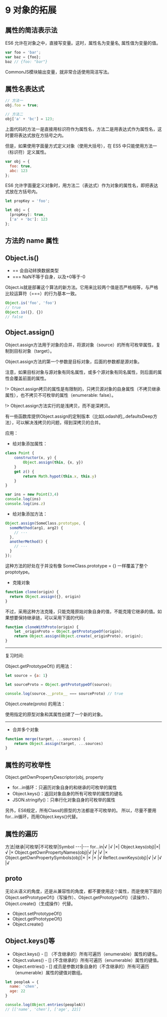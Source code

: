 # 9 对象的拓展

## 属性的简洁表示法

ES6 允许在对象之中，直接写变量。这时，属性名为变量名, 属性值为变量的值。

```js
var foo = 'bar';
var baz = {foo};
baz // {foo: "bar"}
```

CommonJS模块输出变量，就非常合适使用简洁写法。

## 属性名表达式
```js
// 方法一
obj.foo = true;

// 方法二
obj['a' + 'bc'] = 123;
```
上面代码的方法一是直接用标识符作为属性名，方法二是用表达式作为属性名，这时要将表达式放在方括号之内。

但是，如果使用字面量方式定义对象（使用大括号），在 ES5 中只能使用方法一（标识符）定义属性。
```js
var obj = {
  foo: true,
  abc: 123
};
```
ES6 允许字面量定义对象时，用方法二（表达式）作为对象的属性名，即把表达式放在方括号内。

```js
let propKey = 'foo';

let obj = {
  [propKey]: true,
  ['a' + 'bc']: 123
};
```

## 方法的 name 属性 


## Object.is() 


- == 会自动转换数据类型
- === NaN不等于自身，以及+0等于-0

Object.is就是部署这个算法的新方法。它用来比较两个值是否严格相等，与严格比较运算符（===）的行为基本一致。
```js
Object.is('foo', 'foo')
// true
Object.is({}, {})
// false
```

## Object.assign()

Object.assign方法用于对象的合并，将源对象（source）的所有可枚举属性，复制到目标对象（target）。

Object.assign方法的第一个参数是目标对象，后面的参数都是源对象。

注意，如果目标对象与源对象有同名属性，或多个源对象有同名属性，则后面的属性会覆盖前面的属性。

!> Object.assign拷贝的属性是有限制的，只拷贝源对象的自身属性（不拷贝继承属性），也不拷贝不可枚举的属性（enumerable: false）。

!> Object.assign方法实行的是浅拷贝，而不是深拷贝。

有一些函数库提供Object.assign的定制版本（比如Lodash的_.defaultsDeep方法），可以解决浅拷贝的问题，得到深拷贝的合并。

应用：

- 给对象添加属性：

```js
class Point {
	constructor(x, y) {
		Object.assign(this, {x, y})
	}
	get z() {
		return Math.hypot(this.x, this.y)
	}
}

var ins = new Point(3,4)
console.log(ins)
console.log(ins.z)
```

- 给对象添加方法：

```js
Object.assign(SomeClass.prototype, {
  someMethod(arg1, arg2) {
    // ···
  },
  anotherMethod() {
    // ···
  }
});
```
这种方法的好处在于并没有像 SomeClass.prototype = {} 一样覆盖了整个 proptotype。

- 克隆对象

```js
function clone(origin) {
  return Object.assign({}, origin)
}
```

不过，采用这种方法克隆，只能克隆原始对象自身的值，不能克隆它继承的值。如果想要保持继承链，可以采用下面的代码:

```js
function cloneWithProto(origin) {
	let _originProto = Object.getPrototypeOf(origin);
	return Object.assign(Object.create(_originProto), origin);
}
```

---
复习时间:

Object.getPrototypeOf() 的用法：

```js
let source = {a: 1}

let sourceProto = Object.getPrototypeOf(source);

console.log(source.__proto__ === sourceProto) // true
```

Object.create(proto) 的用法：

使用指定的原型对象和其属性创建了一个新的对象。

---

-  合并多个对象

```js
function merge(target, ...sources) {
	return Object.assign(target, ...sources)
}
```


## 属性的可枚举性

Object.getOwnPropertyDescriptor(obj, property

- for...in循环：只遍历对象自身的和继承的可枚举的属性
- Object.keys()：返回对象自身的所有可枚举的属性的键名
- JSON.stringify()：只串行化对象自身的可枚举的属性

另外，ES6规定，所有Class的原型的方法都是不可枚举的。
所以，尽量不要用for...in循环，而用Object.keys()代替。

## 属性的遍历


方法|继承|可枚举|不可枚举|Symbol
---|---
for...in|√    |√      |×|
Object.keys(obj)|×|√  |×
Object.getOwnPropertyNames(obj)|√    |√      |√ |×
Object.getOwnPropertySymbols(obj)|×    |×      |× |√
Reflect.ownKeys(obj)|√    |√      |√ |√


## __proto__

无论从语义的角度，还是从兼容性的角度，都不要使用这个属性，而是使用下面的Object.setPrototypeOf()（写操作）、Object.getPrototypeOf()（读操作）、Object.create()（生成操作）代替。

- Object.setPrototypeOf()
- Object.getPrototypeOf()
- Object.create()


## Object.keys()等

- Object.keys() - [] （不含继承的）所有可遍历（enumerable）属性的键名。
- Object.values() - [] (不含继承的）所有可遍历（enumerable）属性的键值。
- Object.entries() - [] 成员是参数对象自身的（不含继承的）所有可遍历（enumerable）属性的键值对数组。

```js
let peopleA = {
  name: 'chen',
  age: 22
}

console.log(Object.entries(peopleA))
// [['name', 'chen'], ['age', 22]]
```


